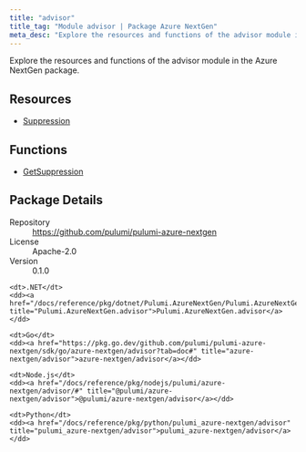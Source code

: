 ```yaml
---
title: "advisor"
title_tag: "Module advisor | Package Azure NextGen"
meta_desc: "Explore the resources and functions of the advisor module in the Azure NextGen package."
---
```


<!-- WARNING: this file was generated by Pulumi Docs Generator. -->
<!-- Do not edit by hand unless you're certain you know what you are doing! -->

Explore the resources and functions of the advisor module in the Azure NextGen package.

<h2 id="resources">Resources</h2>
<ul class="api">
    <li><a href="suppression" title="Suppression"><span class="symbol resource"></span>Suppression</a></li>
</ul>

<h2 id="functions">Functions</h2>
<ul class="api">
    <li><a href="getsuppression" title="GetSuppression"><span class="symbol function"></span>GetSuppression</a></li>
</ul>

<h2 id="package-details">Package Details</h2>
<dl class="package-details">
	<dt>Repository</dt>
	<dd><a href="https://github.com/pulumi/pulumi-azure-nextgen">https://github.com/pulumi/pulumi-azure-nextgen</a></dd>
	<dt>License</dt>
	<dd>Apache-2.0</dd>
	<dt>Version</dt>
	<dd>0.1.0</dd>
</dl>



<dl class="tabular">

    <dt>.NET</dt>
    <dd><a href="/docs/reference/pkg/dotnet/Pulumi.AzureNextGen/Pulumi.AzureNextGen.advisor.html" title="Pulumi.AzureNextGen.advisor">Pulumi.AzureNextGen.advisor</a></dd>

    <dt>Go</dt>
    <dd><a href="https://pkg.go.dev/github.com/pulumi/pulumi-azure-nextgen/sdk/go/azure-nextgen/advisor?tab=doc#" title="azure-nextgen/advisor">azure-nextgen/advisor</a></dd>

    <dt>Node.js</dt>
    <dd><a href="/docs/reference/pkg/nodejs/pulumi/azure-nextgen/advisor/#" title="@pulumi/azure-nextgen/advisor">@pulumi/azure-nextgen/advisor</a></dd>

    <dt>Python</dt>
    <dd><a href="/docs/reference/pkg/python/pulumi_azure-nextgen/advisor" title="pulumi_azure-nextgen/advisor">pulumi_azure-nextgen/advisor</a></dd>

</dl>


